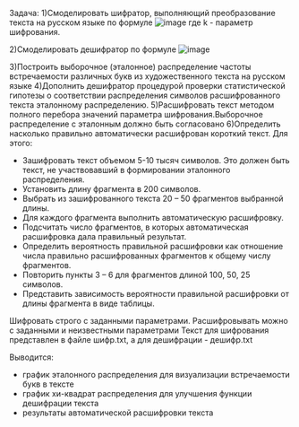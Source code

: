 Задача:
1)Смоделировать шифратор, выполняющий преобразование текста на русском языке по формуле
![image](https://github.com/NellyLed/StatisticalHypotheses/assets/143941681/9aa4f3e0-ae2c-4ed9-a04c-3b4a2a4a64e0)
где k - параметр шифрования. 

2)Смоделировать дешифратор по формуле 
![image](https://github.com/NellyLed/StatisticalHypotheses/assets/143941681/4252f4d0-f366-48e4-a55b-17b8d12f1aca)

3)Построить выборочное (эталонное) распределение частоты встречаемости различных букв из художественного текста на русском языке
4)Дополнить дешифратор процедурой проверки статистической гипотезы о соответствии распределения символов расшифрованного текста 
эталонному распределению.
5)Расшифровать текст методом полного перебора значений параметра шифрования.Выборочное распределение с эталонным должно быть
согласовано
6)Определить насколько правильно автоматически расшифрован короткий текст. Для этого: 
- Зашифровать текст объемом 5-10 тысяч символов. Это должен быть текст, не участвовавший в формировании эталонного распределения.
- Установить длину фрагмента в 200 символов.
- Выбрать из зашифрованного текста 20 – 50 фрагментов выбранной длины.
- Для каждого фрагмента выполнить автоматическую расшифровку.
- Подсчитать число фрагментов, в которых автоматическая расшифровка дала правильный результат.
- Определить вероятность правильной расшифровки как отношение числа правильно расшифрованных фрагментов к общему числу фрагментов.
- Повторить пункты 3 – 6 для фрагментов длиной 100, 50, 25 символов.
- Представить зависимость вероятности правильной расшифровки от длины фрагмента в виде таблицы.

Шифровать строго с заданными параметрами. Расшифровывать можно с заданными и неизвестными параметрами 
Текст для шифрования представлен в файле шифр.txt, а для дешифрации - дешифр.txt

Выводится:

- график эталонного распределения для визуализации встречаемости букв в тексте
- график хи-квадрат распределения для улучшения функции дешифрации текста
- результаты автоматической расшифровки текста
